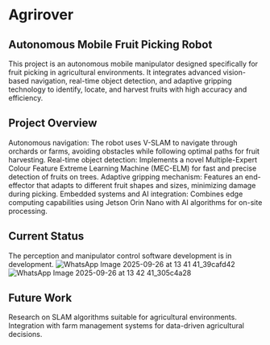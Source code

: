 # Agrirover #

## Autonomous Mobile Fruit Picking Robot ##
This project is an autonomous mobile manipulator designed specifically for fruit picking in agricultural environments. It integrates advanced vision-based navigation, real-time object detection, and adaptive gripping technology to identify, locate, and harvest fruits with high accuracy and efficiency.

## Project Overview ##
Autonomous navigation: The robot uses V-SLAM to navigate through orchards or farms, avoiding obstacles while following optimal paths for fruit harvesting.
Real-time object detection: Implements a novel Multiple-Expert Colour Feature Extreme Learning Machine (MEC-ELM) for fast and precise detection of fruits on trees.
Adaptive gripping mechanism: Features an end-effector that adapts to different fruit shapes and sizes, minimizing damage during picking.
Embedded systems and AI integration: Combines edge computing capabilities using Jetson Orin Nano with AI algorithms for on-site processing.

## Current Status ##
The perception and manipulator control software development is in development.
![WhatsApp Image 2025-09-26 at 13 41 41_39cafd42](https://github.com/user-attachments/assets/c8b3d71d-a572-4d9e-9cc7-02a6b7f1b97d)
![WhatsApp Image 2025-09-26 at 13 42 41_305c4a28](https://github.com/user-attachments/assets/58405bec-53eb-4a77-979f-225aad8f6676)


## Future Work ##
Research on SLAM algorithms suitable for agricultural environments.
Integration with farm management systems for data-driven agricultural decisions.
